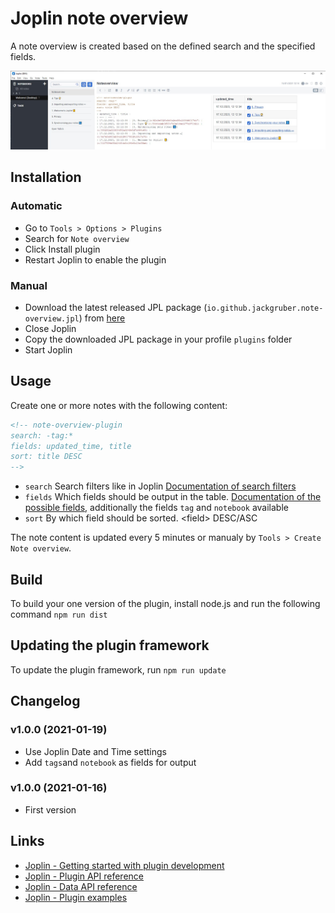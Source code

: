 # Joplin note overview

A note overview is created based on the defined search and the specified fields.

<img src=img/main.jpg>

## Installation

### Automatic

- Go to `Tools > Options > Plugins`
- Search for `Note overview`
- Click Install plugin
- Restart Joplin to enable the plugin

### Manual

- Download the latest released JPL package (`io.github.jackgruber.note-overview.jpl`) from [here](https://github.com/JackGruber/joplin-plugin-note-overview/releases/latest)
- Close Joplin
- Copy the downloaded JPL package in your profile `plugins` folder
- Start Joplin

## Usage

Create one or more notes with the following content:

```md
<!-- note-overview-plugin
search: -tag:*
fields: updated_time, title
sort: title DESC
-->
```

- `search` Search filters like in Joplin [Documentation of search filters](https://joplinapp.org/#search-filters)
- `fields` Which fields should be output in the table. [Documentation of the possible fields](https://joplinapp.org/api/references/rest_api/#properties), additionally the fields `tag` and `notebook` available
- `sort` By which field should be sorted. \<field\> DESC/ASC

The note content is updated every 5 minutes or manualy by `Tools > Create Note overview`.

## Build

To build your one version of the plugin, install node.js and run the following command `npm run dist`

## Updating the plugin framework

To update the plugin framework, run `npm run update`

## Changelog

### v1.0.0 (2021-01-19)

- Use Joplin Date and Time settings
- Add `tags`and `notebook` as fields for output

### v1.0.0 (2021-01-16)

- First version

## Links

- [Joplin - Getting started with plugin development](https://joplinapp.org/api/get_started/plugins/)
- [Joplin - Plugin API reference](https://joplinapp.org/api/references/plugin_api/classes/joplin.html)
- [Joplin - Data API reference](https://joplinapp.org/api/references/rest_api/)
- [Joplin - Plugin examples](https://github.com/laurent22/joplin/tree/dev/packages/app-cli/tests/support/plugins)
